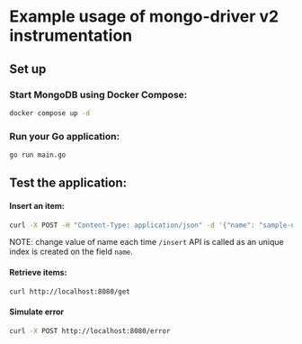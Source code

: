 # Example usage of mongo-driver v2 instrumentation

## Set up

### Start MongoDB using Docker Compose:

```sh
docker compose up -d
```

### Run your Go application:

```sh
go run main.go
```


## Test the application:

#### Insert an item:

```sh
curl -X POST -H "Content-Type: application/json" -d '{"name": "sample-name"}' http://localhost:8080/insert
```

NOTE: change value of name each time `/insert` API is called as an unique index is created on the field `name`.

#### Retrieve items:

```sh
curl http://localhost:8080/get
```

#### Simulate error

```sh
curl -X POST http://localhost:8080/error
```